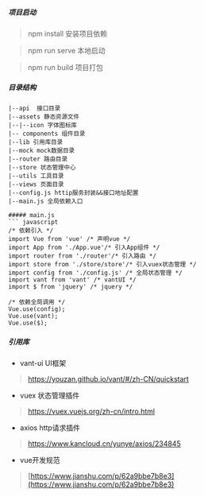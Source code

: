 ##### 项目启动

> npm install 安装项目依赖

> npm run serve 本地启动

> npm run build 项目打包

##### 目录结构
```
|--api  接口目录
|--assets 静态资源文件
|--|--icon 字体图标库
|-- components 组件目录
|--lib 引用库目录
|--mock mock数据目录
|--router 路由目录
|--store 状态管理中心
|--utils 工具目录
|--views 页面目录
|--config.js httip服务封装&&接口地址配置
|--main.js 全局依赖入口

##### main.js
``` javascript
/* 依赖引入 */
import Vue from 'vue' /* 声明vue */
import App from './App.vue'/* 引入App组件 */
import router from './router'/* 引入路由 */
import store from './store/store'/* 引入vuex状态管理 */
import config from './config.js' /* 全局状态管理 */
import vant from 'vant' /* vantUI */
import $ from 'jquery' /* jquery */

/* 依赖全局调用 */
Vue.use(config);
Vue.use(vant);
Vue.use($);

```
##### 引用库
 * vant-ui UI框架
> https://youzan.github.io/vant/#/zh-CN/quickstart

* vuex 状态管理插件
> https://vuex.vuejs.org/zh-cn/intro.html

* axios http请求插件
> https://www.kancloud.cn/yunye/axios/234845

* vue开发规范
> [https://www.jianshu.com/p/62a9bbe7b8e3](https://www.jianshu.com/p/62a9bbe7b8e3)



